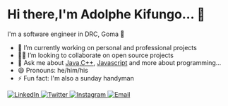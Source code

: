 # Hi there,I'm Adolphe Kifungo... 👋

I'm a software engineer in DRC, Goma 🌆

- 🔭 I’m currently working on personal and professional projects
- 🧑‍💻 I’m looking to collaborate on open source projects
- 💬 Ask me about [Java](https://docs.oracle.com/en/java/),[C++](https://devdocs.io/cpp/), [Javascript](https://devdocs.io/javascript/) and more about programming...
- 😄 Pronouns: he/him/his
- ⚡ Fun fact: I'm also a sunday handyman

<div align="start">
    <a href="https://www.linkedin.com/in/adolphe-kifungo-242305131/">
        <img alt="LinkedIn" src="https://img.shields.io/badge/LinkedIn-adkif-blue?style=flat-square&logo=linkedin">
    </a>
    <a href="https://twitter.com/adolphekifungo">
        <img alt="Twitter" src="https://img.shields.io/badge/Twitter-adolphekifungo-blue?style=flat-square&logo=twitter">
    </a>
    <a href="https://www.instagram.com/adkif">
        <img alt="Instagram" src="https://img.shields.io/badge/Instagram-adkif-blue?style=flat-square&logo=Instagram"> 
    </a>
    <a href="mailto:akifungo@gmail.com">
        <img alt="Email" src="https://img.shields.io/badge/Email-akifungo@gmail.com-orange?style=flat-square&logo=Gmail">
    </a>  
</div>
